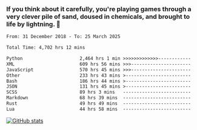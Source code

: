 ### If you think about it carefully, you're playing games through a very clever pile of sand, doused in chemicals, and brought to life by lightning.  👋


<!--START_SECTION:waka-->

```txt
From: 31 December 2018 - To: 25 March 2025

Total Time: 4,702 hrs 12 mins

Python                     2,464 hrs 1 min >>>>>>>>>>>>>------------   52.41 %
XML                        609 hrs 56 mins >>>----------------------   12.97 %
JavaScript                 570 hrs 45 mins >>>----------------------   12.14 %
Other                      233 hrs 43 mins >------------------------   04.97 %
Bash                       186 hrs 44 mins >------------------------   03.97 %
JSON                       131 hrs 45 mins >------------------------   02.80 %
SCSS                       89 hrs 3 mins   -------------------------   01.89 %
Markdown                   68 hrs 39 mins  -------------------------   01.46 %
Rust                       49 hrs 49 mins  -------------------------   01.06 %
Lua                        44 hrs 58 mins  -------------------------   00.96 %
```

<!--END_SECTION:waka-->

[![GitHub stats](https://github-readme-stats.vercel.app/api?username=XenophonLXH&show_icons=true&theme=dark)](https://github.com/anuraghazra/github-readme-stats)
